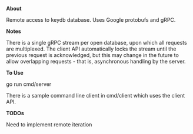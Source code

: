 **About**

Remote access to keydb database. Uses Google protobufs and gRPC.

**Notes**

There is a single gRPC stream per open database,
upon which all requests are multiplexed. The client API automatically locks the stream until the previous request is
acknowledged, but this may change in the future to allow overlapping requests - that is, asynchronous handling
by the server.

**To Use**

go run cmd/server

There is a sample command line client in cmd/client which uses the client API.

**TODOs**

Need to implement remote iteration
